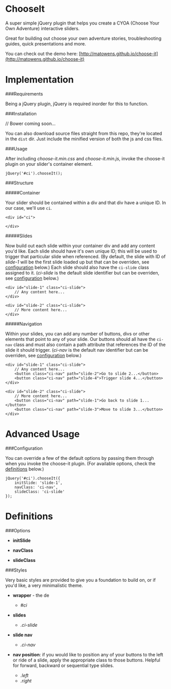 ChooseIt
=========

A super simple jQuery plugin that helps you create a CYOA (Choose Your Own Adventure) interactive sliders.

Great for building out choose your own adventure stories, troubleshooting guides, quick presentations and more.

You can check out the demo here: [http://matowens.github.io/choose-it](http://matowens.github.io/choose-it)

Implementation
==============

###Requirements

Being a jQuery plugin, jQuery is required inorder for this to function.

###Installation

// Bower coming soon...

You can also download source files straight from this repo, they're located in the `dist` dir.  Just include the minified version of both the js and css files.

###Usage

After including *choose-it.min.css* and *choose-it.min.js*, invoke the choose-it plugin on your slider's container element.

    jQuery('#ci').chooseIt();

###Structure

#####Container

Your slider should be contained within a div and that div have a unique ID.  In our case, we'll use `ci`.

    <div id="ci">

    </div>

#####Slides

Now build out each slide within your container div and add any content you'd like.  Each slide should have it's own unique ID; this will be used to trigger that particular slide when referenced.  (By default, the slide with ID of *slide-1* will be the first slide loaded up but that can be overriden, see [configuration](#configuration) below.)  Each slide should also have the `ci-slide` class assigned to it. (*ci-slide* is the default slide identifier but can be overriden, see [configuration](#configuration) below.)

    <div id="slide-1" class="ci-slide">
        // Any content here...
    </div>

    <div id="slide-2" class="ci-slide">
        // More content here...
    </div>

#####Navigation

Within your slides, you can add any number of buttons, divs or other elements that point to any of your slide.  Our buttons should all have the `ci-nav` class and must also contain a path attribute that references the ID of the slide it should trigger. (*ci-nav* is the default nav identifier but can be overriden, see [configuration](#configuration) below.)
    
    <div id="slide-1" class="ci-slide">
        // Any content here...
        <button class="ci-nav" path="slide-2">Go to slide 2...</button>
        <button class="ci-nav" path="slide-4">Trigger slide 4...</button>
    </div>

    <div id="slide-2" class="ci-slide">
        // More content here...
        <button class="ci-nav" path="slide-1">Go back to slide 1...</button>
        <button class="ci-nav" path="slide-3">Move to slide 3...</button>
    </div>

Advanced Usage
==============

###Configuration

You can override a few of the default options by passing them through when you invoke the choose-it plugin. (For available options, check the [definitions](#definitions) below.)

    jQuery('#ci').chooseIt({
        initSlide: 'slide-1',
        navClass: 'ci-nav',
        slideClass: 'ci-slide'
    });


Definitions
===========

###Options

- **initSlide**

- **navClass**

- **slideClass**

###Styles

Very basic styles are provided to give you a foundation to build on, or if you'd like, a very minimalistic theme.

- **wrapper** - the de
    - *#ci*

- **slides**
    - *.ci-slide*

- **slide nav**
    - *.ci-nav*

- **nav position**: if you would like to position any of your buttons to the left or ride of a slide, apply the appropriate class to those buttons.  Helpful for forward, backward or sequential type slides.
    - *.left*
    - *.right*